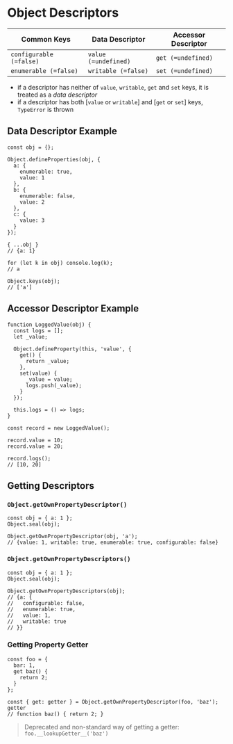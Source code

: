# Object Descriptors

| Common Keys | Data Descriptor | Accessor Descriptor |
|--|--|--|
| `configurable (=false)` | `value (=undefined)` | `get (=undefined)` |
| `enumerable (=false)` | `writable (=false)` | `set (=undefined)` |

- if a descriptor has neither of `value`, `writable`, `get` and `set` keys, it is treated as a _data descriptor_
- if a descriptor has both [`value` or `writable`] and [`get` or `set`] keys, `TypeError` is thrown

## Data Descriptor Example

```
const obj = {};

Object.defineProperties(obj, {
  a: {
    enumerable: true,
    value: 1
  },
  b: {
    enumerable: false,
    value: 2
  },
  c: {
    value: 3
  }
});

{ ...obj }
// {a: 1}

for (let k in obj) console.log(k);
// a

Object.keys(obj);
// ['a']
```

## Accessor Descriptor Example

```
function LoggedValue(obj) {
  const logs = [];
  let _value;

  Object.defineProperty(this, 'value', {
    get() {
      return _value;
    },
    set(value) {
      _value = value;
      logs.push(_value);
    }
  });

  this.logs = () => logs;
}

const record = new LoggedValue();

record.value = 10;
record.value = 20;

record.logs();
// [10, 20]
```

## Getting Descriptors

### `Object.getOwnPropertyDescriptor()`

```
const obj = { a: 1 };
Object.seal(obj);

Object.getOwnPropertyDescriptor(obj, 'a');
// {value: 1, writable: true, enumerable: true, configurable: false}
```

### `Object.getOwnPropertyDescriptors()`

```
const obj = { a: 1 };
Object.seal(obj);

Object.getOwnPropertyDescriptors(obj);
// {a: {
//   configurable: false,
//   enumerable: true,
//   value: 1,
//   writable: true
// }}
```

### Getting Property Getter

```
const foo = {
  bar: 1,
  get baz() {
    return 2;
  }
};

const { get: getter } = Object.getOwnPropertyDescriptor(foo, 'baz');
getter
// function baz() { return 2; }
```

> Deprecated and non-standard way of getting a getter:  
> `foo.__lookupGetter__('baz')`